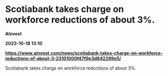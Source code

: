 # Scotiabank takes charge on workforce reductions of about 3%.
**AInvest**

**2023-10-18 13:10**

**https://www.ainvest.com/news/scotiabank-takes-charge-on-workforce-reductions-of-about-3-23101000f47f9e3d842299e5/**

Scotiabank takes charge on workforce reductions of about 3%.